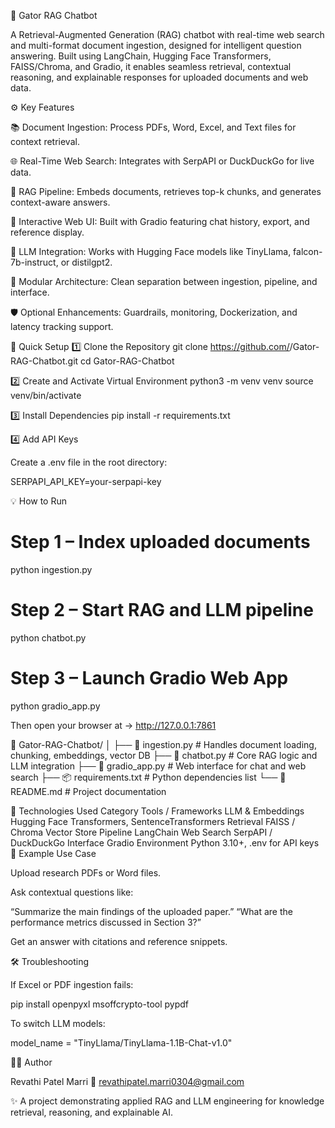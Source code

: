 🧠 Gator RAG Chatbot

A Retrieval-Augmented Generation (RAG) chatbot with real-time web search and multi-format document ingestion, designed for intelligent question answering.
Built using LangChain, Hugging Face Transformers, FAISS/Chroma, and Gradio, it enables seamless retrieval, contextual reasoning, and explainable responses for uploaded documents and web data.

⚙️ Key Features

📚 Document Ingestion: Process PDFs, Word, Excel, and Text files for context retrieval.

🌐 Real-Time Web Search: Integrates with SerpAPI or DuckDuckGo for live data.

🧩 RAG Pipeline: Embeds documents, retrieves top-k chunks, and generates context-aware answers.

💬 Interactive Web UI: Built with Gradio featuring chat history, export, and reference display.

🧠 LLM Integration: Works with Hugging Face models like TinyLlama, falcon-7b-instruct, or distilgpt2.

🧰 Modular Architecture: Clean separation between ingestion, pipeline, and interface.

🛡️ Optional Enhancements: Guardrails, monitoring, Dockerization, and latency tracking support.

🚀 Quick Setup
1️⃣ Clone the Repository
git clone https://github.com/<your-username>/Gator-RAG-Chatbot.git
cd Gator-RAG-Chatbot

2️⃣ Create and Activate Virtual Environment
python3 -m venv venv
source venv/bin/activate       

3️⃣ Install Dependencies
pip install -r requirements.txt

4️⃣ Add API Keys

Create a .env file in the root directory:

SERPAPI_API_KEY=your-serpapi-key

💡 How to Run
# Step 1 – Index uploaded documents
python ingestion.py

# Step 2 – Start RAG and LLM pipeline
python chatbot.py

# Step 3 – Launch Gradio Web App
python gradio_app.py


Then open your browser at → http://127.0.0.1:7861

📂 Gator-RAG-Chatbot/
│
├── 🧠 ingestion.py        # Handles document loading, chunking, embeddings, vector DB
├── 🤖 chatbot.py          # Core RAG logic and LLM integration
├── 💬 gradio_app.py       # Web interface for chat and web search
├── 📦 requirements.txt    # Python dependencies list
└── 📝 README.md           # Project documentation


🧱 Technologies Used
Category	Tools / Frameworks
LLM & Embeddings	Hugging Face Transformers, SentenceTransformers
Retrieval	FAISS / Chroma Vector Store
Pipeline	LangChain
Web Search	SerpAPI / DuckDuckGo
Interface	Gradio
Environment	Python 3.10+, .env for API keys
🧪 Example Use Case

Upload research PDFs or Word files.

Ask contextual questions like:

“Summarize the main findings of the uploaded paper.”
“What are the performance metrics discussed in Section 3?”

Get an answer with citations and reference snippets.

🛠 Troubleshooting

If Excel or PDF ingestion fails:

pip install openpyxl msoffcrypto-tool pypdf

To switch LLM models:

model_name = "TinyLlama/TinyLlama-1.1B-Chat-v1.0"

👨‍💻 Author

Revathi Patel Marri
📧 revathipatel.marri0304@gmail.com

✨ A project demonstrating applied RAG and LLM engineering for knowledge retrieval, reasoning, and explainable AI.
